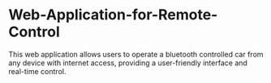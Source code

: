 # Web-Application-for-Remote-Control
This web application allows users to operate a bluetooth controlled car from any device with internet access, providing a user-friendly interface and real-time control.
